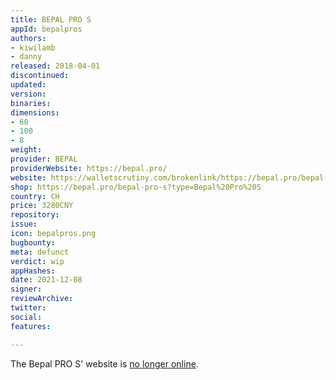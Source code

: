 ```yaml
---
title: BEPAL PRO S
appId: bepalpros
authors:
- kiwilamb
- danny
released: 2018-04-01
discontinued: 
updated: 
version: 
binaries: 
dimensions:
- 60
- 100
- 8
weight: 
provider: BEPAL
providerWebsite: https://bepal.pro/
website: https://walletscrutiny.com/brokenlink/https://bepal.pro/bepal-pro-s?type=Bepal%20Pro%20S
shop: https://bepal.pro/bepal-pro-s?type=Bepal%20Pro%20S
country: CH
price: 3280CNY
repository: 
issue: 
icon: bepalpros.png
bugbounty: 
meta: defunct
verdict: wip
appHashes: 
date: 2021-12-08
signer: 
reviewArchive: 
twitter: 
social: 
features: 

---
```


The Bepal PRO S' website is [no longer online](https://twitter.com/BitcoinWalletz/status/1466331090105233408).

